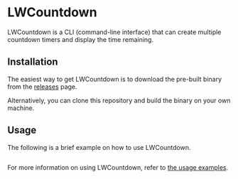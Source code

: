 # LWCountdown

LWCountdown is a CLI (command-line interface) that can create multiple countdown
timers and display the time remaining.

## Installation

The easiest way to get LWCountdown is to download the pre-built binary from the [releases]() page.

Alternatively, you can clone this repository and build the binary on your own machine.


## Usage

The following is a brief example on how to use LWCountdown.

```C++

```

For more information on using LWCountdown, refer to [the usage examples](docs/usage.md).
